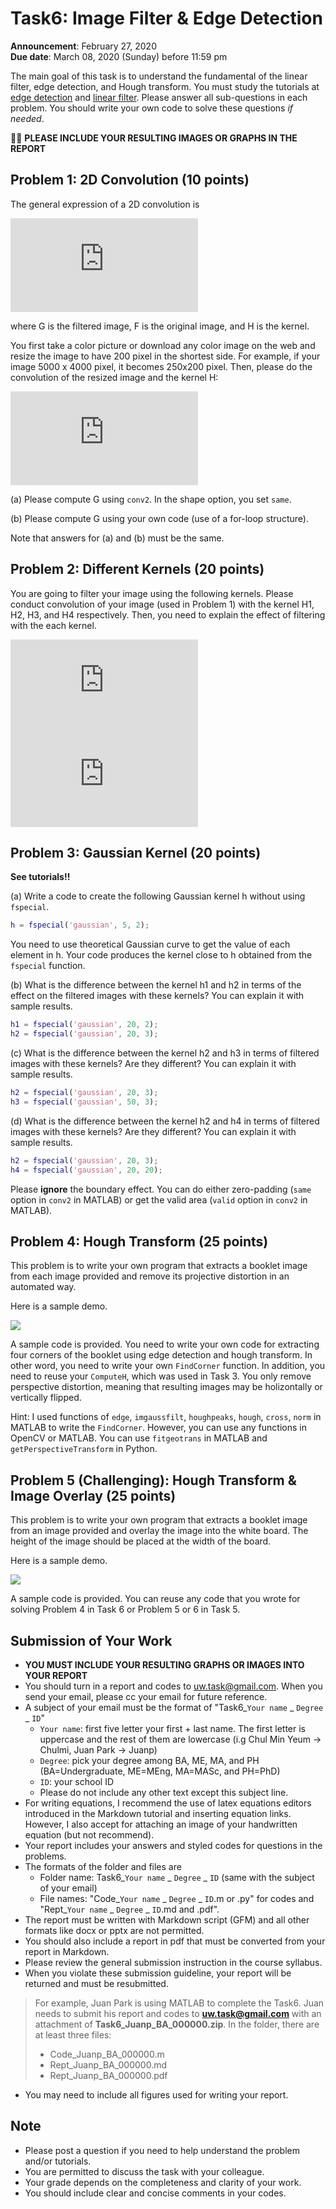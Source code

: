 # Task6: Image Filter & Edge Detection

**Announcement**: February 27, 2020  
**Due date**: March 08, 2020 (Sunday) before 11:59 pm  

The main goal of this task is to understand the fundamental of the linear filter, edge detection, and Hough transform. You must study the tutorials at [edge detection](../../tutorial/edge_detection) and [linear filter](../../tutorial/linear_filter). Please answer all sub-questions in each problem. You should write your own code to solve these questions *if needed*. 

:loudspeaker::loudspeaker: **PLEASE INCLUDE YOUR RESULTING IMAGES OR GRAPHS IN THE REPORT**

## Problem 1: 2D Convolution (10 points)

The general expression of a 2D convolution is
 
![](https://latex.codecogs.com/gif.latex?G%5Bi%2Cj%5D%3D%5Csum_%7Bu%3D-k%7D%5E%7Bk%7D%20%5Csum_%7Bv%3D-k%7D%5E%7Bk%7D%20H%5Bu%2Cv%5D%20F%5Bi-u%2C%20j-v%5D)

where G is the filtered image, F is the original image, and H is the kernel.  

You first take a color picture or download any color image on the web and resize the image to have 200 pixel in the shortest side. For example, if your image 5000 x 4000 pixel, it becomes 250x200 pixel. Then, please do the convolution of the resized image and the kernel H:

![](https://latex.codecogs.com/gif.latex?h%20%3D%20%5Cbegin%7Bbmatrix%7D%200%20%26-1%20%260%20%5C%5C%20-1%20%26%204%20%26%20-1%5C%5C%200%26%20-1%26%200%20%5Cend%7Bbmatrix%7D)

(a) Please compute G using `conv2`. In the shape option, you set `same`. 

(b) Please compute G using your own code (use of a for-loop structure).

Note that answers for (a) and (b) must be the same. 


## Problem 2: Different Kernels (20 points)

You are going to filter your image using the following kernels. Please conduct convolution of your image (used in Problem 1) with the kernel H1, H2, H3, and H4 respectively. Then, you need to explain the effect of filtering with the each kernel. 

![](https://latex.codecogs.com/gif.latex?H_1%20%3D%20%5Cfrac%7B1%7D%7B9%7D%5Cbegin%7Bbmatrix%7D%201%20%26%201%20%26%201%5C%5C%201%20%26%201%20%26%201%5C%5C%201%20%26%201%20%26%201%20%5Cend%7Bbmatrix%7D%2C%5C%2C%5C%2C%20H_2%20%3D%20%5Cbegin%7Bbmatrix%7D%200%20%26%201%20%26%200%5C%5C%201%20%26%20-4%20%26%201%5C%5C%200%20%26%201%20%26%200%20%5Cend%7Bbmatrix%7D%20%2C%20%5C%2C%5C%2C%20H_3%20%3D%20%5Cbegin%7Bbmatrix%7D%20-0.55%20%26%20-0.55%20%26%20-0.55%5C%5C%20-0.55%20%26%205.40%20%26%20-0.55%5C%5C%20-0.55%20%26%20-0.55%20%26%20-0.55%20%5Cend%7Bbmatrix%7D%20%2C)
</br>
![](https://latex.codecogs.com/gif.latex?H_4%20%3D%20%5Cbegin%7Bbmatrix%7D%200.0030%20%26%200.0133%20%26%200.0219%20%26%200.0133%20%26%200.0030%20%5C%5C%200.0133%20%26%200.0596%20%26%200.0983%20%26%200.0596%20%26%200.0133%20%5C%5C%200.0219%20%26%200.0983%20%26%200.1621%20%26%200.0983%20%26%200.0219%20%5C%5C%200.0133%20%26%200.0596%20%26%200.0983%20%26%200.0596%20%26%200.0133%20%5C%5C%200.0030%20%26%200.0133%20%26%200.0219%20%26%200.0133%20%26%200.0030%20%5Cend%7Bbmatrix%7D)

## Problem 3: Gaussian Kernel (20 points)
**See tutorials!!**

(a) Write a code to create the following Gaussian kernel h without using `fspecial`. 

```matlab
h = fspecial('gaussian', 5, 2);
```
You need to use theoretical Gaussian curve to get the value of each element in h. Your code produces the kernel close to h obtained from the `fspecial` function.   

(b) What is the difference between the kernel h1 and h2 in terms of the effect on the filtered images with these kernels? You can explain it with sample results.    

```matlab    
h1 = fspecial('gaussian', 20, 2);
h2 = fspecial('gaussian', 20, 3);
```

(c) What is the difference between the kernel h2 and h3 in terms of filtered images with these kernels? Are they different? You can explain it with sample results.   

```matlab   
h2 = fspecial('gaussian', 20, 3);
h3 = fspecial('gaussian', 50, 3);
```

(d) What is the difference between the kernel h2 and h4 in terms of filtered images with these kernels? Are they different? You can explain it with sample results.   

```matlab   
h2 = fspecial('gaussian', 20, 3);
h4 = fspecial('gaussian', 20, 20);
```

Please **ignore** the boundary effect. You can do either zero-padding (`same` option in `conv2` in MATLAB) or get the valid area (`valid` option in `conv2` in MATLAB).  

## Problem 4: Hough Transform (25 points)
This problem is to write your own program that extracts a booklet image from each image provided and remove its projective distortion in an automated way.  

Here is a sample demo.  

[![](http://img.youtube.com/vi/wi4LXCr3xfs/0.jpg)](https://youtu.be/wi4LXCr3xfs)

A sample code is provided. You need to write your own code for extracting four corners of the booklet using edge detection and hough transform. In other word, you need to write your own `FindCorner` function. In addition, you need to reuse your `ComputeH`, which was used in Task 3. You only remove perspective distortion, meaning that resulting images may be holizontally or vertically flipped.  

Hint: I used functions of `edge`, `imgaussfilt`, `houghpeaks`, `hough`, `cross`, `norm` in MATLAB to write the `FindCorner`.  However, you can use any functions in OpenCV or MATLAB.  You can use `fitgeotrans` in MATLAB and `getPerspectiveTransform` in Python. 

## Problem 5 (Challenging): Hough Transform & Image Overlay (25 points) 

This problem is to write your own program that extracts a booklet image from an image provided and overlay the image into the white board. The height of the image should be placed at the width of the board. 

Here is a sample demo.  

[![](http://img.youtube.com/vi/JVAoPLohA-8/0.jpg)](https://youtu.be/JVAoPLohA-8)

A sample code is provided. You can reuse any code that you wrote for solving Problem 4 in Task 6 or Problem 5 or 6 in Task 5. 

## Submission of Your Work
* **YOU MUST INCLUDE YOUR RESULTING GRAPHS OR IMAGES INTO YOUR REPORT**
* You should turn in a report and codes to uw.task@gmail.com. When you send your email, please cc your email for future reference.  
* A subject of your email must be the format of "Task6_`Your name` _ `Degree` _ `ID`"
	* `Your name`: first five letter your first + last name. The first letter is uppercase and the rest of them are lowercase (i.g Chul Min Yeum -> Chulmi, Juan Park -> Juanp)   
	* `Degree`: pick your degree among BA, ME, MA, and PH (BA=Undergraduate, ME=MEng, MA=MASc, and PH=PhD)  
	* `ID`: your school ID
	* Please do not include any other text except this subject line.    
* For writing equations, I recommend the use of latex equations editors introduced in the Markdown tutorial and inserting equation links. However, I also accept for attaching an image of your handwritten equation (but not recommend). 
* Your report includes your answers and styled codes for questions in the problems.
* The formats of the folder and files are 
	* Folder name: Task6_`Your name` _ `Degree` _ `ID` (same with the subject of your email)  
	* File names: "Code_`Your name` _ `Degree` _ `ID`.m or .py" for codes and "Rept_`Your name` _ `Degree` _ `ID`.md and .pdf".   
* The report must be written with Markdown script (GFM) and all other formats like docx or pptx are not permitted. 
* You should also include a report in pdf that must be converted from your report in Markdown.
* Please review the general submission instruction in the course syllabus. 
* When you violate these submission guideline, your report will be returned and must be resubmitted. 
> For example, Juan Park is using MATLAB to complete the Task6. Juan needs to submit his report and codes to **uw.task@gmail.com** with an attachment of **Task6_Juanp_BA_000000.zip**. In the folder, there are at least three files: 
> * Code_Juanp_BA_000000.m
> * Rept_Juanp_BA_000000.md
> * Rept_Juanp_BA_000000.pdf
* You may need to include all figures used for writing your report. 

## Note
* Please post a question if you need to help understand the problem and/or tutorials. 
* You are permitted to discuss the task with your colleague.   
* Your grade depends on the completeness and clarity of your work.  
* You should include clear and concise comments in your codes.  